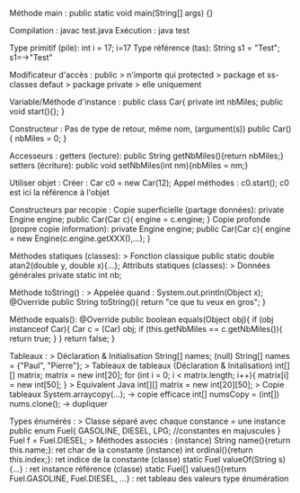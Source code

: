 Méthode main :
    public static void main(String[] args) {}

Compilation :
    javac test.java
Exécution :
    java test

Type primitif (pile):
    int i = 17; i=17
Type référence (tas):
    String s1 = "Test"; s1=->"Test"

Modificateur d'accès :
    public > n'importe qui
    protected > package et ss-classes
    defaut > package
    private > elle uniquement

Variable/Méthode d'instance :
    public class Car{
        private int nbMiles;
        public void start(){};
    }

Constructeur :
    Pas de type de retour, même nom, (argument(s))
    public Car(){
        nbMiles = 0;
    }

Accesseurs :
    getters (lecture):
        public String getNbMiles(){return nbMiles;}
    setters (écriture):
        public void setNbMiles(int nm){nbMiles = nm;}

Utiliser objet :
    Créer : 
        Car c0 = new Car(12);
    Appel méthodes :
        c0.start();
    c0 est ici la référence à l'objet

Constructeurs par recopie :
    Copie superficielle (partage données):
        private Engine engine;
        public Car(Car c){
            engine = c.engine;
        }
    Copie profonde (propre copie information):
        private Engine engine;
        public Car(Car c){
            engine = new Engine(c.engine.getXXX(),...);
        }

Méthodes statiques (classes): 
    > Fonction classique
    public static double atan2(double y, double x){...};
Attributs statiques (classes):
    > Données générales
    private static int nb;

Méthode toString() :
    > Appelée quand : System.out.println(Object x);
    @Override
    public String toString(){
        return "ce que tu veux en gros";
    }

Méthode equals():
    @Override
    public boolean equals(Object obj){
        if (obj instanceof Car){
            Car c = (Car) obj;
            if (this.getNbMiles == c.getNbMiles()){
                return true;
            }
        }
        return false;
    }

Tableaux :
    > Déclaration & Initialisation
        String[] names; (null)
        String[] names = {"Paul", "Pierre"};
    > Tableaux de tableaux (Déclaration & Initalisation)
        int[][] matrix;
        matrix = new int[20];
        for (int i = 0; i < matrix.length; i++){
            matrix[i] = new int[50];
        }
    > Equivalent Java 
        int[][] matrix = new int[20][50];
    > Copie tableaux 
        System.arraycopy(...); -> copie efficace
        int[] numsCopy = (int[]) nums.clone(); -> dupliquer 

Types énumérés :
    > Classe séparé avec chaque constance = une instance
        public enum Fuel{
            GASOLINE, DIESEL, LPG; //constantes en majuscules
        }
        Fuel f = Fuel.DIESEL;
    > Méthodes associés :
        (instance) String name(){return this.name;}: ret char de la constante 
        (instance) int ordinal(){return this.index;}: ret indice de la constante 
        (classe) static Fuel valueOf(String s){...} : ret instance référence 
        (classe) static Fuel[] values(){return Fuel.GASOLINE, Fuel.DIESEL, ...} : ret tableau des valeurs type énumération 

